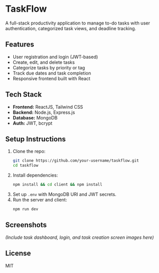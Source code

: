 # TaskFlow

A full-stack productivity application to manage to-do tasks with user authentication, categorized task views, and deadline tracking.

## Features
- User registration and login (JWT-based)
- Create, edit, and delete tasks
- Categorize tasks by priority or tag
- Track due dates and task completion
- Responsive frontend built with React

## Tech Stack
- **Frontend:** ReactJS, Tailwind CSS
- **Backend:** Node.js, Express.js
- **Database:** MongoDB
- **Auth:** JWT, bcrypt

## Setup Instructions
1. Clone the repo:
   ```bash
   git clone https://github.com/your-username/taskflow.git
   cd taskflow
   ```
2. Install dependencies:
   ```bash
   npm install && cd client && npm install
   ```
3. Set up `.env` with MongoDB URI and JWT secrets.
4. Run the server and client:
   ```bash
   npm run dev
   ```

## Screenshots
*(Include task dashboard, login, and task creation screen images here)*

## License
MIT
